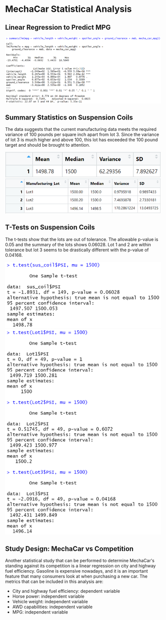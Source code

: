 # MechaCar Statistical Analysis

## Linear Regression to Predict MPG
![1](https://github.com/Jandreezy/MechaCar_Statistical_Analysis/blob/main/Images/linear_regression_summary.PNG?raw=true)

## Summary Statistics on Suspension Coils
The data suggests that the current manufacturing data meets the required variance of 100 pounds per square inch apart from lot 3. Since the variance of lot 3 is much higher and above 100, this lot has exceeded the 100 pound target and should be brought to attention.

![2](https://github.com/Jandreezy/MechaCar_Statistical_Analysis/blob/main/Images/total_summary_table.PNG?raw=true)
![3](https://github.com/Jandreezy/MechaCar_Statistical_Analysis/blob/main/Images/lot_summary_table.PNG?raw=true)

## T-Tests on Suspension Coils
The t-tests show that the lots are out of tolerance. The allowable p-value is 0.05 and the summary of the lots shows 0.06028. Lot 1 and 2 are within tolerance but lot 3 seems to be drastically different with the p-value of 0.04168.

![4](https://github.com/Jandreezy/MechaCar_Statistical_Analysis/blob/main/Images/t-test.PNG?raw=true)
![5](https://github.com/Jandreezy/MechaCar_Statistical_Analysis/blob/main/Images/lots_t_test.PNG?raw=true) 

## Study Design: MechaCar vs Competition
Another statistical study that can be performed to determine MechaCar's standing against its competition is a linear regression on city and highway fuel efficiency. Gasoline is expensive nowadays, and it is an important feature that many consumers look at when purchasing a new car. The metrics that can be included in this analysis are:

- City and highway fuel efficiency: dependent variable
- Horse power: independent variable
- Vehicle weight: independent variable
- AWD capabilities: independent variable
- MPG: independent variable
